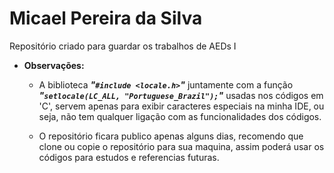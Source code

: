 # Micael Pereira da Silva
Repositório criado para guardar os trabalhos de AEDs I

- __Observações:__
    - A biblioteca ***"`#include <locale.h>`"*** juntamente com a função ***"`setlocale(LC_ALL, "Portuguese_Brazil");`"*** usadas nos códigos 
    em 'C', servem apenas para exibir caracteres especiais na minha IDE, ou seja, não tem qualquer ligação com as 
    funcionalidades dos códigos.

    - O repositório ficara publico apenas alguns dias, recomendo que clone ou copie o repositório para sua maquina, assim 
    poderá usar os códigos para estudos e referencias futuras.